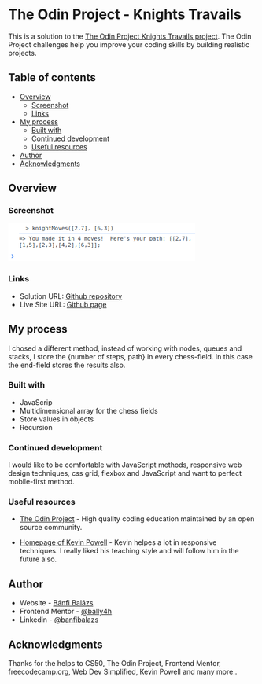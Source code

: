 # The Odin Project - Knights Travails

This is a solution to the [The Odin Project Knights Travails project](https://www.theodinproject.com/lessons/javascript-knights-travails). The Odin Project challenges help you improve your coding skills by building realistic projects. 

## Table of contents

- [Overview](#overview)
  - [Screenshot](#screenshot)
  - [Links](#links)
- [My process](#my-process)
  - [Built with](#built-with)
  - [Continued development](#continued-development)
  - [Useful resources](#useful-resources)
- [Author](#author)
- [Acknowledgments](#acknowledgments)


## Overview

### Screenshot

![Desktop screenshot](./console.png)


### Links

- Solution URL: [Github repository](https://github.com/BalazsBanfi/Knights-Travails)
- Live Site URL: [Github page](https://balazsbanfi.github.io/Knights-Travails)

## My process

I chosed a different method, instead of working with nodes, queues and stacks, I store the {number of steps, path} in every chess-field. In this case the end-field stores the results also.

### Built with

- JavaScrip
- Multidimensional array for the chess fields
- Store values in objects
- Recursion


### Continued development

I would like to be comfortable with JavaScript methods, responsive web design techniques, css grid, flexbox and JavaScript and want to perfect mobile-first method.


### Useful resources

- [The Odin Project](https://www.theodinproject.com/dashboard/) - High quality coding education maintained by an open source community.

- [Homepage of Kevin Powell](https://www.kevinpowell.co/) - Kevin helpes a lot in responsive techniques. I really liked his teaching style and will follow him in the future also.


## Author

- Website - [Bánfi Balázs](https://github.com/BalazsBanfi)
- Frontend Mentor - [@bally4h](https://www.frontendmentor.io/profile/bally4h)
- Linkedin - [@banfibalazs](https://www.linkedin.com/in/banfibalazs/)


## Acknowledgments

Thanks for the helps to CS50, The Odin Project, Frontend Mentor, freecodecamp.org, Web Dev Simplified, Kevin Powell and many more..